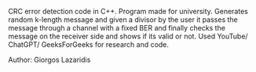 CRC error detection code in C++.
Program made for university.
Generates random k-length message and given a divisor by the user it passes the message through a channel with a fixed BER and finally checks the message on the receiver side and shows if its valid or not.
Used YouTube/ ChatGPT/ GeeksForGeeks for research and code.

Author: Giorgos Lazaridis
